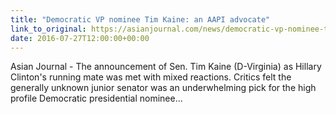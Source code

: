 ```yaml
---
title: "Democratic VP nominee Tim Kaine: an AAPI advocate"
link_to_original: https://asianjournal.com/news/democratic-vp-nominee-tim-kaine-an-aapi-advocate/  
date: 2016-07-27T12:00:00+00:00
---
```

  
Asian Journal - The announcement of Sen. Tim Kaine (D-Virginia) as Hillary Clinton's running mate was met with mixed reactions. Critics felt the generally unknown junior senator was an underwhelming pick for the high profile Democratic presidential nominee...  


